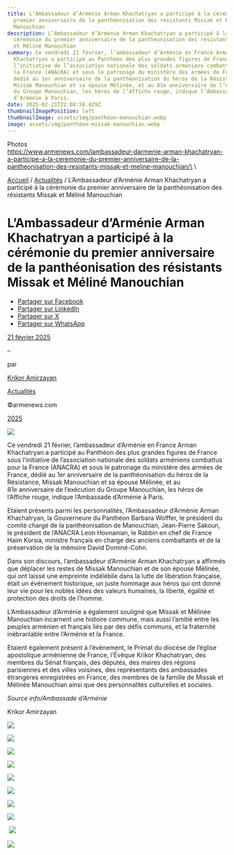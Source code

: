 ```yaml
---
title: L’Ambassadeur d’Arménie Arman Khachatryan a participé à la cérémonie du
  premier anniversaire de la panthéonisation des résistants Missak et Méliné
  Manouchian
description: L’Ambassadeur d’Arménie Arman Khachatryan a participé à la
  cérémonie du premier anniversaire de la panthéonisation des résistants Missak
  et Méliné Manouchian
summary: Ce vendredi 21 février, l’ambassadeur d’Arménie en France Arman
  Khachatryan a participé au Panthéon des plus grandes figures de France sous
  l’initiative de l’association nationale des soldats arméniens combattus pour
  la France (ANACRA) et sous le patronage du ministère des armées de France,
  dédié au 1er anniversaire de la panthéonisation du héros de la Résistance,
  Missak Manouchian et sa épouse Mélinée, et au 81e anniversaire de l’exécution
  du Groupe Manouchian, les héros de l’Affiche rouge, indique l’Ambassade
  d’Arménie à Paris.
date: 2025-02-21T22:08:58.429Z
thumbnailImagePosition: left
thumbnailImage: assets/img/panthéon-manouchian.webp
image: assets/img/panthéon-missak-manouchian.webp
---
```

Photos\
https://www.armenews.com/lambassadeur-darmenie-arman-khachatryan-a-participe-a-la-ceremonie-du-premier-anniversaire-de-la-pantheonisation-des-resistants-missak-et-meline-manouchian/\
\

<!--StartFragment-->

[Accueil](https://www.armenews.com/) / [Actualités](https://www.armenews.com/categorie/actualites/) / L’Ambassadeur d’Arménie Arman Khachatryan a participé à la cérémonie du premier anniversaire de la panthéonisation des résistants Missak et Méliné Manouchian

# L’Ambassadeur d’Arménie Arman Khachatryan a participé à la cérémonie du premier anniversaire de la panthéonisation des résistants Missak et Méliné Manouchian

* [Partager sur Facebook](https://www.facebook.com/sharer/sharer.php?u=https%3A%2F%2Fwww.armenews.com%2Flambassadeur-darmenie-arman-khachatryan-a-participe-a-la-ceremonie-du-premier-anniversaire-de-la-pantheonisation-des-resistants-missak-et-meline-manouchian%2F&title=L%E2%80%99Ambassadeur%20d%E2%80%99Arm%C3%A9nie%20Arman%20Khachatryan%20a%20particip%C3%A9%20%C3%A0%20la%20c%C3%A9r%C3%A9monie%20du%20premier%20anniversaire%20de%20la%20panth%C3%A9onisation%20des%20r%C3%A9sistants%20Missak%20et%20M%C3%A9lin%C3%A9%20Manouchian)
* [Partager sur LinkedIn](https://www.linkedin.com/shareArticle?mini=true&url=https%3A%2F%2Fwww.armenews.com%2Flambassadeur-darmenie-arman-khachatryan-a-participe-a-la-ceremonie-du-premier-anniversaire-de-la-pantheonisation-des-resistants-missak-et-meline-manouchian%2F&title=L%E2%80%99Ambassadeur%20d%E2%80%99Arm%C3%A9nie%20Arman%20Khachatryan%20a%20particip%C3%A9%20%C3%A0%20la%20c%C3%A9r%C3%A9monie%20du%20premier%20anniversaire%20de%20la%20panth%C3%A9onisation%20des%20r%C3%A9sistants%20Missak%20et%20M%C3%A9lin%C3%A9%20Manouchian)
* [Partager sur X](https://x.com/share?url=https%3A%2F%2Fwww.armenews.com%2Flambassadeur-darmenie-arman-khachatryan-a-participe-a-la-ceremonie-du-premier-anniversaire-de-la-pantheonisation-des-resistants-missak-et-meline-manouchian%2F&text=L%E2%80%99Ambassadeur%20d%E2%80%99Arm%C3%A9nie%20Arman%20Khachatryan%20a%20particip%C3%A9%20%C3%A0%20la%20c%C3%A9r%C3%A9monie%20du%20premier%20anniversaire%20de%20la%20panth%C3%A9onisation%20des%20r%C3%A9sistants%20Missak%20et%20M%C3%A9lin%C3%A9%20Manouchian)
* [Partager sur WhatsApp](https://api.whatsapp.com/send?text=L%E2%80%99Ambassadeur%20d%E2%80%99Arm%C3%A9nie%20Arman%20Khachatryan%20a%20particip%C3%A9%20%C3%A0%20la%20c%C3%A9r%C3%A9monie%20du%20premier%20anniversaire%20de%20la%20panth%C3%A9onisation%20des%20r%C3%A9sistants%20Missak%20et%20M%C3%A9lin%C3%A9%20Manouchian%20%E2%80%94%20https%3A%2F%2Fwww.armenews.com%2Flambassadeur-darmenie-arman-khachatryan-a-participe-a-la-ceremonie-du-premier-anniversaire-de-la-pantheonisation-des-resistants-missak-et-meline-manouchian%2F)

[21 février 2025](https://www.armenews.com/lambassadeur-darmenie-arman-khachatryan-a-participe-a-la-ceremonie-du-premier-anniversaire-de-la-pantheonisation-des-resistants-missak-et-meline-manouchian/)

–

par

[Krikor Amirzayan](https://www.armenews.com/author/krikor56/)

[Actualités](https://www.armenews.com/categorie/actualites/)

©armenews.com

[2025](https://www.armenews.com/lambassadeur-darmenie-arman-khachatryan-a-participe-a-la-ceremonie-du-premier-anniversaire-de-la-pantheonisation-des-resistants-missak-et-meline-manouchian/)

![](https://www.armenews.com/wp-content/uploads/2025/02/500D.jpg)

Ce vendredi 21 février, l’ambassadeur d’Arménie en France Arman Khachatryan a participé au Panthéon des plus grandes figures de France sous l’initiative de l’association nationale des soldats arméniens combattus pour la France (ANACRA) et sous le patronage du ministère des armées de France, dédié au 1er anniversaire de la panthéonisation du héros de la Résistance, Missak Manouchian et sa épouse Mélinée, et au 81e anniversaire de l’exécution du Groupe Manouchian, les héros de l’Affiche rouge, indique l’Ambassade d’Arménie à Paris.

Etaient présents parmi les personnalités, l’Ambassadeur d’Arménie Arman Khachatryan, la Gouverneure du Panthéon Barbara Wolffer, le président du comité chargé de la panthéonisation de Manouchian, Jean-Pierre Sakoun, le président de l’ANACRA Leon Hovnanian, le Rabbin en chef de France Haim Korsia, ministre français en charge des anciens combattants et de la préservation de la mémoire David Dominé-Cohn.

Dans son discours, l’ambassadeur d’Arménie Arman Khachatryan a affirmés que déplacer les restes de Missak Manouchian et de son épouse Mélinée, qui ont laissé une empreinte indélébile dans la lutte de libération française, était un événement historique, un juste hommage aux héros qui ont donné leur vie pour les nobles idées des valeurs humaines, la liberté, égalité et protection des droits de l’homme.

L’Ambassadeur d’Arménie a également souligné que Missak et Mélinée Manouchian incarnent une histoire commune, mais aussi l’amitié entre les peuples arménien et français liés par des défis communs, et la fraternité inébranlable entre l’Arménie et la France.

Etaient également présent à l’événement, le Primat du diocèse de l’église apostolique arménienne de France, l’Évêque Krikor Khachatryan, des membres du Sénat français, des députés, des maires des régions parisiennes et des villes voisines, des représentants des ambassades étrangères enregistrées en France, des membres de la famille de Missak et Mélinée Manouchian ainsi que des personnalités culturelles et sociales.

*Source info/Ambassade d’Arménie* 

Krikor Amirzayan

![](https://www.armenews.com/wp-content/uploads/2025/02/442-300x281.jpg)

![](https://www.armenews.com/wp-content/uploads/2025/02/500A-300x225.jpg)

![](https://www.armenews.com/wp-content/uploads/2025/02/500B-300x247.jpg)

![](https://www.armenews.com/wp-content/uploads/2025/02/500C-300x270.jpg)

![](https://www.armenews.com/wp-content/uploads/2025/02/500E-300x206.jpg)

![](https://www.armenews.com/wp-content/uploads/2025/02/500F-300x185.jpg)

![](https://www.armenews.com/wp-content/uploads/2025/02/500G-300x203.jpg)

![](https://www.armenews.com/wp-content/uploads/2025/02/500H-300x300.jpg)

 ![](https://www.armenews.com/wp-content/uploads/2025/02/500J-300x278.jpg) 

![](https://www.armenews.com/wp-content/uploads/2025/02/500K-300x270.jpg)

<!--EndFragment-->